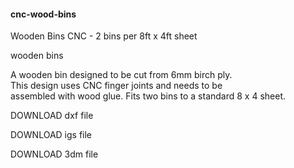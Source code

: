 #### cnc-wood-bins

Wooden Bins CNC  - 2 bins per 8ft x 4ft sheet

wooden bins 

A wooden bin designed to be cut from 6mm birch ply.<br> 
This design uses CNC finger joints and needs to be <br>
assembled with wood glue. Fits two bins to a standard 8 x 4 sheet.


DOWNLOAD
dxf file

DOWNLOAD
igs file

DOWNLOAD
3dm file


